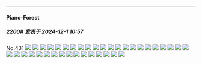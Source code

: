 ﻿
*****

####  Piano-Forest  
##### 2200#       发表于 2024-12-1 10:57

No.431
<img src="https://p.sda1.dev/20/519715e042d3efbc63fe57f2d436bff9/20241201_102744.jpg" referrerpolicy="no-referrer">
<img src="https://p.sda1.dev/20/8f7f76f0e4cad417a2aa893cb2bdb945/20241201_102748.jpg" referrerpolicy="no-referrer">
<img src="https://p.sda1.dev/20/ab2a31041a7c68b9458f47d53cafd112/20241201_102754.jpg" referrerpolicy="no-referrer">
<img src="https://p.sda1.dev/20/c9087bae9a24a287c9de17bd8ad0d3d8/20241201_102757.jpg" referrerpolicy="no-referrer">
<img src="https://p.sda1.dev/20/99005765c6e47800f8b9e9eb6c2653ae/20241201_102804.jpg" referrerpolicy="no-referrer">
<img src="https://p.sda1.dev/20/d7f9bd234f9fb4f2eacb49848d3d9eba/20241201_102806.jpg" referrerpolicy="no-referrer">
<img src="https://p.sda1.dev/20/682b12fe6292c5c75c813af16e737838/20241201_102809.jpg" referrerpolicy="no-referrer">
<img src="https://p.sda1.dev/20/29d3be6c5987f8fccc6331b6a251116b/20241201_102811.jpg" referrerpolicy="no-referrer">
<img src="https://p.sda1.dev/20/57e179a17de61615431bb6f0b84df5ac/20241201_102821.jpg" referrerpolicy="no-referrer">
<img src="https://p.sda1.dev/20/173555ab6789a2591257f10ced43aa7c/20241201_102823.jpg" referrerpolicy="no-referrer">
<img src="https://p.sda1.dev/20/c14c030852d2c3b0c30fef7960af75d6/20241201_102826.jpg" referrerpolicy="no-referrer">
<img src="https://p.sda1.dev/20/5f505de2b39e1cf95a4bbf6270bb0576/20241201_102829.jpg" referrerpolicy="no-referrer">
<img src="https://p.sda1.dev/20/d5b9eaae5feab36783a76dcaca52da5e/20241201_102836.jpg" referrerpolicy="no-referrer">
<img src="https://p.sda1.dev/20/8dd7e1820332982a08fc809290e07853/20241201_102838.jpg" referrerpolicy="no-referrer">
<img src="https://p.sda1.dev/20/2e5a3bdea612ebf06a4e6d8bda485dfc/20241201_102842.jpg" referrerpolicy="no-referrer">
<img src="https://p.sda1.dev/20/5b2c5c4a71fd5821bb0a29d43731a201/20241201_102846.jpg" referrerpolicy="no-referrer">
<img src="https://p.sda1.dev/20/2d225b47cbfc68b0bf1e49f5bb67c7ef/20241201_102853.jpg" referrerpolicy="no-referrer">
<img src="https://p.sda1.dev/20/62df1c3156841827c7b871c78a8a8136/20241201_102857.jpg" referrerpolicy="no-referrer">
<img src="https://p.sda1.dev/20/c4310bd8537024eaa23f13789819fb88/20241201_102903.jpg" referrerpolicy="no-referrer">
<img src="https://p.sda1.dev/20/e36f5e390c1691d7da4f4aedbb2e262c/20241201_102907.jpg" referrerpolicy="no-referrer">
<img src="https://p.sda1.dev/20/9f2921af219b690277d1a9569a36cfe3/20241201_102914.jpg" referrerpolicy="no-referrer">
<img src="https://p.sda1.dev/20/234bc99d6b9d45b5d25c2686ac27d0a4/20241201_102917.jpg" referrerpolicy="no-referrer">
<img src="https://p.sda1.dev/20/abc8d0b63bc462658b1d25d840e9bbc5/20241201_102936.jpg" referrerpolicy="no-referrer">
<img src="https://p.sda1.dev/20/b0f36f2a70c2cfd7cf2d7d6f6fcafa49/20241201_102941.jpg" referrerpolicy="no-referrer">
<img src="https://p.sda1.dev/20/7994741cc84c27fbc7fa54799f2a4389/20241201_102954.jpg" referrerpolicy="no-referrer">
<img src="https://p.sda1.dev/20/73de65c06de1923d81c2e945e087d179/20241201_102958.jpg" referrerpolicy="no-referrer">
<img src="https://p.sda1.dev/20/c71dc043438b2c0bf03aa5f931f916f8/20241201_103001.jpg" referrerpolicy="no-referrer">
<img src="https://p.sda1.dev/20/1aa1a013ae3589288c5897032ff16af7/20241201_103004.jpg" referrerpolicy="no-referrer">
<img src="https://p.sda1.dev/20/c751a21c8fec870edf6a6d2fb0c040f9/20241201_103013.jpg" referrerpolicy="no-referrer">
<img src="https://p.sda1.dev/20/c8a490296c67f9a97f36cf4dad5ce12b/20241201_103017.jpg" referrerpolicy="no-referrer">
<img src="https://p.sda1.dev/20/f46876fcf83b924f43dd130c9108a29e/20241201_103020.jpg" referrerpolicy="no-referrer">
<img src="https://p.sda1.dev/20/0f99b57f84bc3ed7e3ee904cf5f6b63e/20241201_103024.jpg" referrerpolicy="no-referrer">
<img src="https://p.sda1.dev/20/94734a8cbc66660fc538803c581ce550/20241201_103035.jpg" referrerpolicy="no-referrer">
<img src="https://p.sda1.dev/20/206d98c1ad09b283ff5cf4131380a622/20241201_103038.jpg" referrerpolicy="no-referrer">
<img src="https://p.sda1.dev/20/6e06652fc62a8ff6d35e7381cf85456a/20241201_103040.jpg" referrerpolicy="no-referrer">
<img src="https://p.sda1.dev/20/134c0d3477021141d4edcc266766b31c/20241201_103043.jpg" referrerpolicy="no-referrer">
<img src="https://p.sda1.dev/20/4a542dea1c6eb14226b03e17b39c8d0f/20241201_103049.jpg" referrerpolicy="no-referrer">
<img src="https://p.sda1.dev/20/61d21a5a61af1695cea8948d926fb412/20241201_103052.jpg" referrerpolicy="no-referrer">

